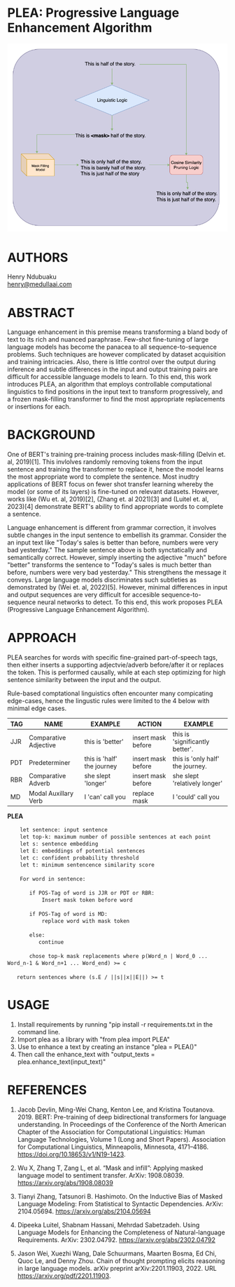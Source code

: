 # PLEA: Progressive Language Enhancement Algorithm

![Alt text](/images/plea.png "Plea Diagram")

# AUTHORS
Henry Ndubuaku\
henry@medullaai.com

# ABSTRACT
Language enhancement in this premise means transforming a bland body of text to its rich and nuanced paraphrase. Few-shot fine-tuning of large language models has become the panacea to all sequence-to-sequence problems. Such techniques are however complicated by dataset acquisition and training intricacies. Also, there is little control over the output during inference and  subtle differences in the input and output training pairs are difficult for accessible language models to learn. To this end, this work introduces PLEA, an algorithm that employs controllable computational linguistics to find positions in the input text to transform progressively, and a frozen mask-filling transformer to find the most appropriate replacements or insertions for each.


# BACKGROUND
One of BERT's training pre-training process includes mask-filling (Delvin et. al, 2019)[1]. This invlolves randomly removing tokens from the input sentence and training the transformer to replace it, hence the model learns the most appropriate word to complete the sentence. Most inudtry applications of BERT focus on fewer shot transfer learning whereby the model (or some of its layers) is fine-tuned on relevant datasets. However, works like (Wu et. al, 2019)[2], (Zhang et. al 2021)[3] and (Luitel et. al, 2023)[4] demonstrate BERT's ability to find appropriate words to complete a sentence.

Language enhancement is different from grammar correction, it involves subtle changes in the input sentence to embellish its grammar. Consider the an input text like "Today's sales is better than before, numbers were very bad yesterday." The sample sentence above is both synctatically and semantically correct. However, simply inserting the adjective "much" before "better" transforms the sentence to "Today's sales is much better than before, numbers were very bad yesterday." This strengthens the message it conveys. Large language models discriminates such subtleties as demonstrated by (Wei et. al, 2022)[5]. However, minimal differences in input and output sequences are very difficult for accesible sequence-to-sequence neural networks to detect. To this end, this work proposes PLEA (Progressive Language Enhancement Algorithm).


# APPROACH
PLEA searches for words with specific fine-grained part-of-speech tags, then either inserts a supporting adjectvie/adverb before/after it or replaces the token. This is performed causally, while at each step optimizing for high sentence similarity between the input and the output.

Rule-based comptational linguistics often encounter many compicating edge-cases, hence the lingustic rules were limited to the 4 below with minimal edge cases.

| TAG | NAME                  | EXAMPLE                    | ACTION              | EXAMPLE                            |
| --- | --------------------  | -------------------------- | ------------------- | ---------------------------------- |
| JJR | Comparative Adjective | this is 'better'           | insert mask before  | this is 'significantly better'.    |
| PDT | Predeterminer         | this is 'half' the journey | insert mask before  | this is 'only half' the journey.   |
| RBR | Comparative Adverb    | she slept 'longer'         | insert mask before  | she slept 'relatively longer'      |
| MD  | Modal Auxillary Verb  | I 'can' call you           | replace mask        | I 'could' call you                 |


**PLEA**

```
    let sentence: input sentence
    let top-k: maximum number of possible sentences at each point 
    let s: sentence embedding
    let E: embeddings of potential sentences
    let c: confident probability threshold
    let t: minimum sentencence similarity score
    
    For word in sentence:
    
       if POS-Tag of word is JJR or PDT or RBR:
           Insert mask token before word
    
       if POS-Tag of word is MD:
           replace word with mask token
         
       else:
          continue
          
       chose top-k mask replacements where p(Word_n | Word_0 ... Word_n-1 & Word_n+1 ... Word_end) >= c
       
   return sentences where (s.E / ||s||x||E||) >= t
```


# USAGE
1. Install requirements by running "pip install -r requirements.txt in the command line.
2. Import plea as a library with "from plea import PLEA"
3. Use to enhance a text by creating an instance "plea = PLEA()"
4. Then call the enhance_text with "output_texts = plea.enhance_text(input_text)"


# REFERENCES
1. Jacob Devlin, Ming-Wei Chang, Kenton Lee, and Kristina Toutanova. 2019. BERT: Pre-training of deep bidirectional transformers for language understanding. In Proceedings of the Conference of the North American Chapter of the Association for Computational Linguistics: Human Language Technologies, Volume 1 (Long and Short Papers). Association for Computational Linguistics, Minneapolis, Minnesota, 4171–4186. https://doi.org/10.18653/v1/N19-1423.

2. Wu X, Zhang T, Zang L, et al. “Mask and infill”: Applying masked language model to sentiment transfer. ArXiv: 1908.08039. https://arxiv.org/abs/1908.08039

3. Tianyi Zhang, Tatsunori B. Hashimoto. On the Inductive Bias of Masked Language Modeling: From Statistical to Syntactic Dependencies. ArXiv: 2104.05694. https://arxiv.org/abs/2104.05694

4. Dipeeka Luitel, Shabnam Hassani, Mehrdad Sabetzadeh. Using Language Models for Enhancing the Completeness of Natural-language Requirements. ArXiv: 2302.04792. https://arxiv.org/abs/2302.04792

5. Jason Wei, Xuezhi Wang, Dale Schuurmans, Maarten Bosma, Ed Chi, Quoc Le, and Denny Zhou. Chain of thought prompting elicits reasoning in large language models. arXiv preprint arXiv:2201.11903, 2022. URL https://arxiv.org/pdf/2201.11903.
